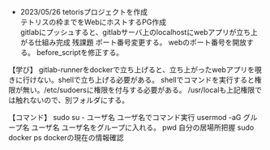 - 2023/05/26
tetorisプロジェクトを作成  
	テトリスの枠までをWebにホストするPG作成  
	gitlabにプッシュすると、gitlabサーバ上のlocalhostにwebアプリが立ち上がる仕組み完成
		残課題
			ポート番号変更する。
			webのポート番号を開放する。
			before_scriptを修正する。

【学び】
gitlab-runnerをdockerで立ち上げると、立ち上がったwebアプリを覗きに行けない。shellで立ち上げる必要がある。
shellでコマンドを実行すると権限が無い。/etc/sudoersに権限を付与する必要がある。
/usr/localも上記権限では触れないので、別フォルダにする。

【コマンド】
sudo su - ユーザ名						ユーザ名でコマンド実行
usermod -aG グループ名 ユーザ名			ユーザ名をグループに入れる。
pwd										自分の居場所把握
sudo docker ps							dockerの現在の情報確認
